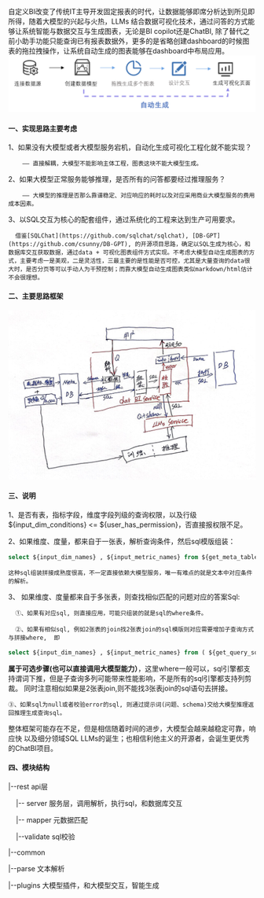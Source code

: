 
自定义BI改变了传统IT主导开发固定报表的时代，让数据能够即席分析达到所见即所得，随着大模型的兴起与火热，LLMs 结合数据可视化技术，通过问答的方式能够让系统智能与数据交互与生成图表，无论是BI copilot还是ChatBI, 除了替代之前小助手功能只能查询已有报表数据外，更多的是省略创建dashboard的时候图表的拖拉拽操作，让系统自动生成的图表能够在dashboard中布局应用。
![自动图表生成](./doc/photo/自动生成图表.png)

#### 一、实现思路主要考虑

1、如果没有大模型或者大模型服务宕机，自动化生成可视化工程化就不能实现？

        —— 直接解耦，大模型不能影响主体工程，图表这块不能大模型生成。
        
2、如果大模型正常服务能够推理，是否所有的问答都要经过推理服务？

        —— 大模型的推理是否那么靠谱稳定、对应响应的耗时以及对应采用商业大模型服务的费用成本因素。
        
3、以SQL交互为核心的配套组件，通过系统化的工程来达到生产可用要求。

      借鉴[SQLChat](https://github.com/sqlchat/sqlchat), [DB-GPT](https://github.com/csunny/DB-GPT), 的开源项目思路，确定以SQL生成为核心，和数据库交互获取数据，通过data + 可视化图表组件方式实现。不考虑大模型自动生成图表的方式，主要考虑一是美观，二是灵活性，三最主要的是性能是否可控，尤其是大量查询的data很大时，是否分页等可以手动人为干预控制；而靠大模型自动生成图表类似markdown/html估计不会很理想。


#### 二、主要思路框架
   ![框架图](./doc/photo/模块架构.jpeg)

#### 三、说明
1、是否有表，指标字段，维度字段列级的查询权限，以及行级 ${input_dim_conditions} <= ${user_has_permission}，否直接报权限不足。

2、如果维度、度量，都来自于一张表，解析查询条件，然后sql模版组装：
```sql
select ${input_dim_names} , ${input_metric_names} from ${get_meta_table_name} where ${input_dim_conditions}  [group by $s] [order by $s];
```
    这种sql组装拼接成熟度很高，不一定直接依赖大模型服务，唯一有难点的就是文本中对应条件的解析。
    
3、 如果维度、度量都来自于多张表，则查找相似匹配的问题对应的答案Sql:

      ①、如果有对应sql, 则直接应用，可能只组装的就是sql的where条件。
      
      ②、如果有相似sql, 例如2张表的join找2张表join的sql模版则对应需要增加子查询方式与拼接where,  即
```sql
select ${input_dim_names} , ${input_metric_names} from ( ${get_query_sql} ) TT where ${input_dim_conditions}  [group by $s] [order by $s];
```
    
**属于可选步骤(也可以直接调用大模型能力）**，这里where一般可以，sql引擎都支持谓词下推，但是子查询多列可能带来性能影响，不是所有的sql引擎都支持列剪裁。 同时注意相似如果是2张表join,则不能找3张表join的sql语句去拼接。

    ③、如果sql为null或者校验error的sql, 则通过提示词(问题、schema)交给大模型推理返回推理生成查询sql。

整体框架可能存在不足，但是相信随着时间的进步，大模型会越来越稳定可靠，响应快 以及细分领域SQL LLMs的诞生；也相信利他主义的开源者，会诞生更优秀的ChatBI项目。
#### 四、模块结构

|--rest  api层

&nbsp;&nbsp;&nbsp;&nbsp;|-- server  服务层，调用解析，执行sql，和数据库交互
   
&nbsp;&nbsp;&nbsp;&nbsp;|-- mapper  元数据匹配
   
&nbsp;&nbsp;&nbsp;&nbsp;|--validate  sql校验
   
|--common

|--parse   文本解析

|--plugins 大模型插件，和大模型交互，智能生成
